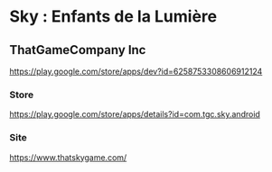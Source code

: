 # Sky : Enfants de la Lumière 
## ThatGameCompany Inc
https://play.google.com/store/apps/dev?id=6258753308606912124

### Store
https://play.google.com/store/apps/details?id=com.tgc.sky.android

### Site
https://www.thatskygame.com/